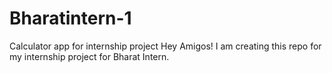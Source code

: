 # Bharatintern-1
Calculator app for internship project
Hey Amigos!
I am creating this repo for my internship project for Bharat Intern.

